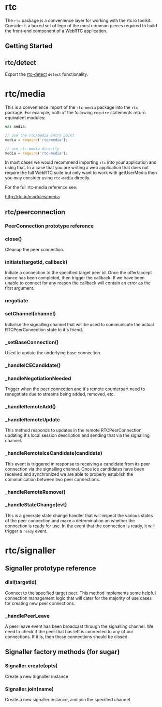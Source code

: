 # rtc

The `rtc` package is a convenience layer for working with the rtc.io toolkit.
Consider it a boxed set of lego of the most common pieces required to build
the front-end component of a WebRTC application.

## Getting Started

## rtc/detect

Export the [rtc-detect](https://github.com/rtc-io/rtc-core) `detect`
functionality.

# rtc/media

This is a convenience import of the `rtc-media` package into the `rtc`
package. For example, both of the following `require` statements return
equivalent modules:

```js
var media;

// use the rtc/media entry point
media = require('rtc/media');

// use rtc-media directly
media = require('rtc-media');
```

In most cases we would recommend importing `rtc` into your application and
using that.  In a case that you are writing a web application that does not
require the full WebRTC suite but only want to work with getUserMedia then
you may consider using `rtc-media` directly.

For the full rtc-media reference see:

<http://rtc.io/modules/media>

## rtc/peerconnection

### PeerConnection prototype reference

### close()

Cleanup the peer connection.

### initiate(targetId, callback)

Initiate a connection to the specified target peer id.  Once the offer/accept
dance has been completed, then trigger the callback.  If we have been unable
to connect for any reason the callback will contain an error as the first
argument.

### negotiate

### setChannel(channel)

Initialise the signalling channel that will be used to communicate
the actual RTCPeerConnection state to it's friend.

### _setBaseConnection()

Used to update the underlying base connection.

### _handleICECandidate()

### _handleNegotiationNeeded

Trigger when the peer connection and it's remote counterpart need to 
renegotiate due to streams being added, removed, etc.

### _handleRemoteAdd()

### _handleRemoteUpdate

This method responds to updates in the remote RTCPeerConnection updating
it's local session description and sending that via the signalling channel.

### _handleRemoteIceCandidate(candidate)

This event is triggered in response to receiving a candidate from its
peer connection via the signalling channel.  Once ice candidates have been 
received and synchronized we are able to properly establish the communication 
between two peer connections.

### _handleRemoteRemove()

### _handleStateChange(evt)

This is a generate state change handler that will inspect the various states
of the peer connection and make a determination on whether the connection is
ready for use.  In the event that the connection is ready, it will trigger
a `ready` event.

# rtc/signaller

## Signaller prototype reference

### dial(targetId)

Connect to the specified target peer.  This method implements some helpful
connection management logic that will cater for the majority of use cases
for creating new peer connections.

### _handlePeerLeave

A peer:leave event has been broadcast through the signalling channel.  We need
to check if the peer that has left is connected to any of our connections. If
it is, then those connections should be closed.

## Signaller factory methods (for sugar)

### Signaller.create(opts)

Create a new Signaller instance

### Signaller.join(name)

Create a new signaller instance, and join the specified channel
